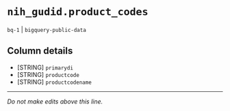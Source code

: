 # `nih_gudid.product_codes`
`bq-1` | `bigquery-public-data`

## Column details
* [STRING]    `primarydi`
* [STRING]    `productcode`
* [STRING]    `productcodename`

-------------------------------------------------------------------------------
*Do not make edits above this line.*
